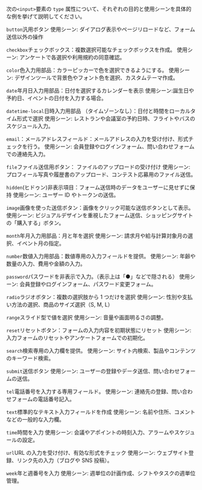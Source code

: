 次の`<input>`要素の `type` 属性について、それぞれの目的と使用シーンを具体的な例を挙げて説明してください。

`button`汎用ボタン
使用シーン: ダイアログ表示やページリロードなど、フォーム送信以外の操作

`checkbox`チェックボックス：複数選択可能なチェックボックスを作成。
使用シーン: アンケートで各選択や利用規約の同意確認。

`color`色入力用部品：カラーピッカーで色を選択できるようにする。
使用シーン: デザインツールで背景色やフォント色を選択、カスタムテーマ作成。

`date`年月日入力用部品：日付を選択するカレンダーを表示
使用シーン:誕生日や予約日、イベントの日付を入力する場合。

`datetime-local`日時入力用部品 （タイムゾーンなし）：日付と時間をローカルタイム形式で選択
使用シーン: レストランや会議室の予約日時、フライトやバスのスケジュール入力。

`email`：メールアドレスフィールド：メールアドレスの入力を受け付け、形式チェックを行う。
使用シーン: 会員登録やログインフォーム、問い合わせフォームでの連絡先入力。

`file`ファイル送信用ボタン： ファイルのアップロードの受け付け
使用シーン: プロフィール写真や履歴書のアップロード、コンテスト応募用のファイル送信。

`hidden`(ヒドゥン)非表示項目：フォーム送信時のデータをユーザーに見せずに保持
使用シーン: ユーザー ID やトークンの送信。

`image`画像を使った送信ボタン：画像をクリック可能な送信ボタンとして表示。
使用シーン: ビジュアルデザインを重視したフォーム送信、ショッピングサイトの「購入する」ボタン。

`month`年月入力用部品：月と年を選択
使用シーン: 請求月や給与計算対象月の選択、イベント月の指定。

`number`数値入力用部品：数値専用の入力フィールドを提供。
使用シーン: 年齢や数量の入力、費用や金額の入力。

`password`パスワードを非表示で入力。（表示上は「●」などで隠される）
使用シーン: 会員登録やログインフォーム、パスワード変更フォーム。

`radio`ラジオボタン：複数の選択肢から 1 つだけを選択
使用シーン: 性別や支払い方法の選択、商品のサイズ選択（S, M, L）

`range`スライド型で値を選択
使用シーン: 音量や画面明るさの調整。

`reset`リセットボタン：フォームの入力内容を初期状態にリセット
使用シーン:入力フォームのリセットやアンケートフォームでの初期化。

`search`検索専用の入力欄を提供。
使用シーン: サイト内検索、製品やコンテンツのキーワード検索。

`submit`送信ボタン
使用シーン: ユーザーの登録やデータ送信、問い合わせフォームの送信。

`tel`電話番号を入力する専用フィールド。
使用シーン: 連絡先の登録、問い合わせフォームの電話番号記入。

`text`標準的なテキスト入力フィールドを作成
使用シーン: 名前や住所、コメントなどの一般的な入力欄。

`time`時間を入力
使用シーン: 会議やアポイントの時刻入力、アラームやスケジュールの設定。

`url`URL の入力を受け付け、有効な形式をチェック
使用シーン: ウェブサイト登録、リンク先の入力（ブログや SNS 投稿）。

`week`年と週番号を入力
使用シーン: 週単位の計画作成、シフトやタスクの週単位管理。
